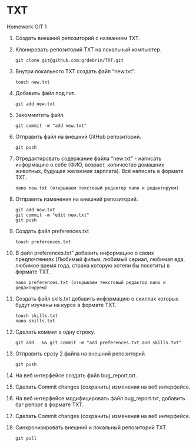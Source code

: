 # TXT
Homework GIT 1

 1. Создать внешний репозиторий c названием TXT.
 2. Клонировать репозиторий TXT на локальный компьютер. 
 
        git clone git@github.com:grdebrin/TXT.git
 3. Внутри локального TXT создать файл “new.txt”. 
 
        touch new.txt
 4. Добавить файл под гит. 
        
        git add new.txt
 5. Закоммитить файл. 
       
        git commit -m "add new.txt"
 6. Отправить файл на внешний GitHub репозиторий. 
        
        git push
 7. Отредактировать содержание файла “new.txt” - написать информацию о себе (ФИО, возраст, количество домашних животных, будущая желаемая зарплата). Всё написать в формате TXT. 
        
        nano new.txt (открываем текстовый редактор nano и редактируем)
 8. Отправить изменения на внешний репозиторий. 
 
        git add new.txt
        git commit -m "edit new.txt"
        git push
 9. Создать файл preferences.txt 
        
        touch preferences.txt
 10. В файл preferences.txt” добавить информацию о своих предпочтениях (Любимый фильм, любимый сериал, любимая еда, любимое время года, страна которую хотели бы посетить) в формате TXT. 
        
         nano preferences.txt (открываем текстовый редактор nano и редактируем)
 11. Создать файл sklls.txt добавить информацию о скиллах которые будут изучены на курсе в формате TXT.
         
         touch skills.txt
         nano skills.txt
 12. Сделать коммит в одну строку. 
         
         git add . && git commit -m "add preferences.txt and skills.txt"
 13. Отправить сразу 2 файла на внешний репозиторий. 
         
         git push
 14. На веб интерфейсе создать файл bug_report.txt.
 15. Сделать Commit changes (сохранить) изменения на веб интерфейсе.
 16. На веб интерфейсе модифицировать файл bug_report.txt, добавить баг репорт в формате TXT.
 17. Сделать Commit changes (сохранить) изменения на веб интерфейсе.
 18. Синхронизировать внешний и локальный репозиторий TXT. 
         
         git pull

